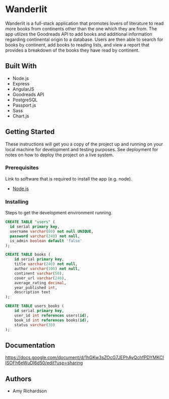 # Wanderlit

Wanderlit is a full-stack application that promotes lovers of literature to read more books from continents other than the one which they are from. The app utlizes the Goodreads API to add books and additional information regarding continental origin to a database. Users are then able to search for books by continent, add books to reading lists, and view a report that provides a breakdown of the books they have read by continent.

## Built With
- Node.js
- Express
- AngularJS
- Goodreads API
- PostgreSQL
- Passport.js
- Sass
- Chart.js

## Getting Started

These instructions will get you a copy of the project up and running on your local machine for development and testing purposes. See deployment for notes on how to deploy the project on a live system.

### Prerequisites

Link to software that is required to install the app (e.g. node).

- [Node.js](https://nodejs.org/en/)

### Installing

Steps to get the development environment running.

```sql
CREATE TABLE "users" (
  id serial primary key,
  username varchar(80) not null UNIQUE,
  password varchar(240) not null,
  is_admin boolean default 'false' 
);

CREATE TABLE books (
	id serial primary key,
	title varchar(240) not null,
	author varchar(100) not null,
	continent varchar(50),
	cover_url varchar(240),
	average_rating decimal,
	year_published int,
	description text
);

CREATE TABLE users_books (
	id serial primary key,
	user_id int references users(id),
	book_id int references books(id),
	status varchar(30)
);
```

## Documentation

https://docs.google.com/document/d/1hGKw3sZOcG7JEPhAyQchfPDYMKCIISOFh6eWuDl6d50/edit?usp=sharing

## Authors

* Amy Richardson
